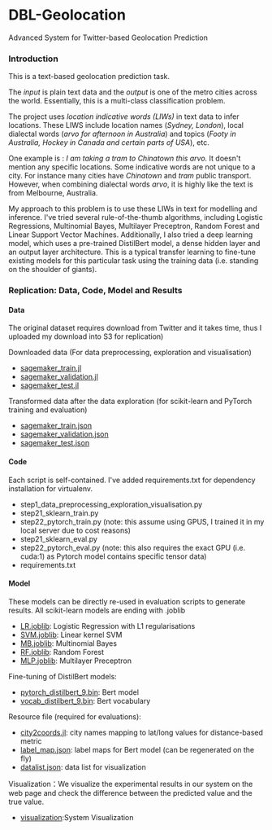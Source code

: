# DBL-Geolocation
Advanced System for Twitter-based Geolocation Prediction

### Introduction
This is a text-based geolocation prediction task. 

The *input* is plain text data and the *output* is one of the metro cities across the world.
Essentially, this is a multi-class classification problem.

The project uses *location indicative words (LIWs)* in text data to infer locations.
These LIWS include location names (*Sydney, London*), local dialectal words (*arvo for afternoon in Australia*) and topics (*Footy in Australia, Hockey in Canada and certain parts of USA*), etc.

One example is :
*I am taking a tram to Chinatown this arvo.* 
It doesn't mention any specific locations. Some indicative words are not unique to a city. 
For instance many cities have *Chinatown* and *tram* public transport. However, when combining dialectal words *arvo*, 
it is highly like the text is from Melbourne, Australia.

My approach to this problem is to use these LIWs in text for modelling and inference.
I've tried several rule-of-the-thumb algorithms, including Logistic Regressions, Multinomial Bayes, Multilayer Preceptron, Random Forest and Linear Support Vector Machines.
Additionally, I also tried a deep learning model, which uses a pre-trained DistilBert model, a dense hidden layer and an output layer architecture.
This is a typical transfer learning to fine-tune existing models for this particular task using the training data (i.e. standing on the shoulder of giants).

### Replication: Data, Code, Model and Results
#### Data
The original dataset requires download from Twitter and it takes time, thus I uploaded my download into S3 for replication)

Downloaded data (For data preprocessing, exploration and visualisation)

* [sagemaker_train.jl](/dataset/sagemaker_train.jl)
* [sagemaker_validation.jl](/dataset/sagemaker_validation.jl)
* [sagemaker_test.jl](/dataset/sagemaker_test.jl)

Transformed data after the data exploration (for scikit-learn and PyTorch training and evaluation)

* [sagemaker_train.json](/dataset/sagemaker_train.json)
* [sagemaker_validation.json](/dataset/sagemaker_validation.json)
* [sagemaker_test.json](/dataset/sagemaker_test.json)

#### Code
Each script is self-contained. I've added requirements.txt for dependency installation for virtualenv.

* step1_data_preprocessing_exploration_visualisation.py
* step21_sklearn_train.py
* step22_pytorch_train.py (note: this assume using GPUS, I trained it in my local server due to cost reasons)
* step21_sklearn_eval.py
* step22_pytorch_eval.py (note: this also requires the exact GPU (i.e. cuda:1) as Pytorch model contains specific tensor data)
* requirements.txt

#### Model
These models can be directly re-used in evaluation scripts to generate results.
All scikit-learn models are ending with .joblib

* [LR.joblib](/models/LR.joblib): Logistic Regression with L1 regularisations
* [SVM.joblib](/models/SVM.joblib): Linear kernel SVM
* [MB.joblib](/models/MB.joblib): Multinomial Bayes
* [RF.joblib](/models/RF.joblib): Random Forest
* [MLP.joblib](/models/MLP.joblib): Multilayer Preceptron

Fine-tuning of DistilBert models:

* [pytorch_distilbert_9.bin](/models/pytorch_distilbert_9.bin): Bert model
* [vocab_distilbert_9.bin](/models/vocab_distilbert_9.bin): Bert vocabulary

Resource file (required for evaluations):

* [city2coords.jl](/dataset/city2coords.jl): city names mapping to lat/long values for distance-based metric
* [label_map.json](/dataset/label_map.json): label maps for Bert model (can be regenerated on the fly)
* [datalist.json](/modeltest/datalist.json): data list for visualization

Visualization：We visualize the experimental results in our system on the web page and check the difference between the predicted value and the true value.

* [visualization](/visualization):System Visualization

